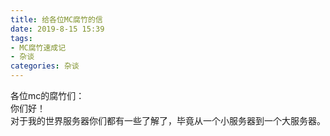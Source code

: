 ```yaml
---
title: 给各位MC腐竹的信
date: 2019-8-15 15:39
tags: 
- MC腐竹速成记
- 杂谈
categories: 杂谈
---
```


各位mc的腐竹们：  
你们好！  
对于我的世界服务器你们都有一些了解了，毕竟从一个小服务器到一个大服务器。
